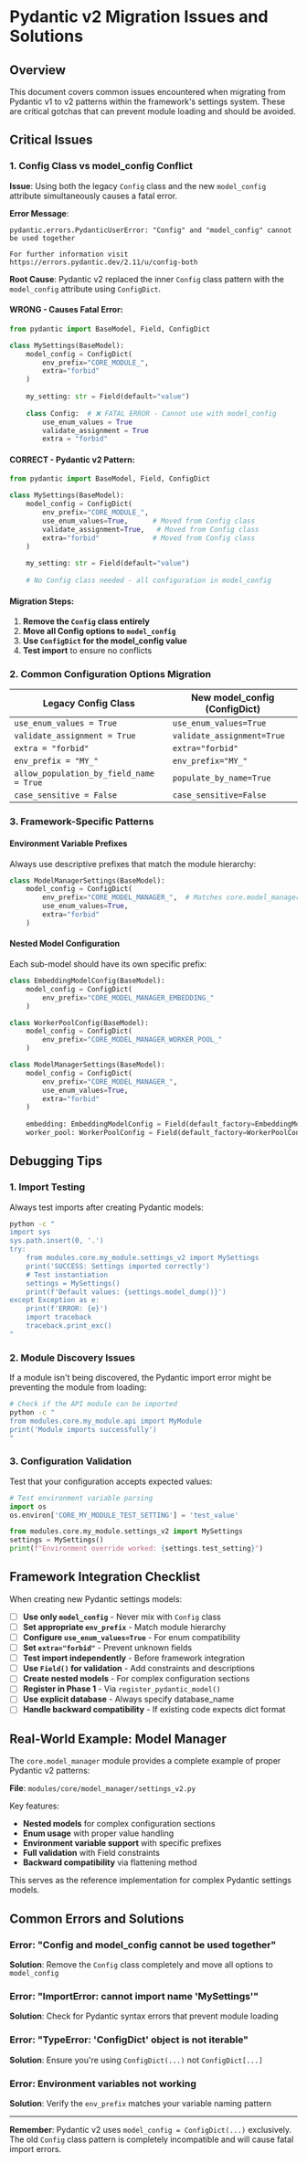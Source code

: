 # Pydantic v2 Migration Issues and Solutions

## Overview

This document covers common issues encountered when migrating from Pydantic v1 to v2 patterns within the framework's settings system. These are critical gotchas that can prevent module loading and should be avoided.

## Critical Issues

### 1. Config Class vs model_config Conflict

**Issue**: Using both the legacy `Config` class and the new `model_config` attribute simultaneously causes a fatal error.

**Error Message**:
```
pydantic.errors.PydanticUserError: "Config" and "model_config" cannot be used together

For further information visit https://errors.pydantic.dev/2.11/u/config-both
```

**Root Cause**: Pydantic v2 replaced the inner `Config` class pattern with the `model_config` attribute using `ConfigDict`.

#### **WRONG** - Causes Fatal Error:
```python
from pydantic import BaseModel, Field, ConfigDict

class MySettings(BaseModel):
    model_config = ConfigDict(
        env_prefix="CORE_MODULE_",
        extra="forbid"
    )
    
    my_setting: str = Field(default="value")
    
    class Config:  # ❌ FATAL ERROR - Cannot use with model_config
        use_enum_values = True
        validate_assignment = True
        extra = "forbid"
```

#### **CORRECT** - Pydantic v2 Pattern:
```python
from pydantic import BaseModel, Field, ConfigDict

class MySettings(BaseModel):
    model_config = ConfigDict(
        env_prefix="CORE_MODULE_",
        use_enum_values=True,      # Moved from Config class
        validate_assignment=True,   # Moved from Config class  
        extra="forbid"             # Moved from Config class
    )
    
    my_setting: str = Field(default="value")
    
    # No Config class needed - all configuration in model_config
```

#### **Migration Steps:**
1. **Remove the `Config` class entirely**
2. **Move all Config options to `model_config`**
3. **Use `ConfigDict` for the model_config value**
4. **Test import** to ensure no conflicts

### 2. Common Configuration Options Migration

| Legacy Config Class | New model_config (ConfigDict) |
|-------------------|------------------------------|
| `use_enum_values = True` | `use_enum_values=True` |
| `validate_assignment = True` | `validate_assignment=True` |
| `extra = "forbid"` | `extra="forbid"` |
| `env_prefix = "MY_"` | `env_prefix="MY_"` |
| `allow_population_by_field_name = True` | `populate_by_name=True` |
| `case_sensitive = False` | `case_sensitive=False` |

### 3. Framework-Specific Patterns

#### **Environment Variable Prefixes**
Always use descriptive prefixes that match the module hierarchy:

```python
class ModelManagerSettings(BaseModel):
    model_config = ConfigDict(
        env_prefix="CORE_MODEL_MANAGER_",  # Matches core.model_manager
        use_enum_values=True,
        extra="forbid"
    )
```

#### **Nested Model Configuration**
Each sub-model should have its own specific prefix:

```python
class EmbeddingModelConfig(BaseModel):
    model_config = ConfigDict(
        env_prefix="CORE_MODEL_MANAGER_EMBEDDING_"
    )

class WorkerPoolConfig(BaseModel):
    model_config = ConfigDict(
        env_prefix="CORE_MODEL_MANAGER_WORKER_POOL_"
    )

class ModelManagerSettings(BaseModel):
    model_config = ConfigDict(
        env_prefix="CORE_MODEL_MANAGER_",
        use_enum_values=True,
        extra="forbid"
    )
    
    embedding: EmbeddingModelConfig = Field(default_factory=EmbeddingModelConfig)
    worker_pool: WorkerPoolConfig = Field(default_factory=WorkerPoolConfig)
```

## Debugging Tips

### 1. Import Testing
Always test imports after creating Pydantic models:

```bash
python -c "
import sys
sys.path.insert(0, '.')
try:
    from modules.core.my_module.settings_v2 import MySettings
    print('SUCCESS: Settings imported correctly')
    # Test instantiation
    settings = MySettings()
    print(f'Default values: {settings.model_dump()}')
except Exception as e:
    print(f'ERROR: {e}')
    import traceback
    traceback.print_exc()
"
```

### 2. Module Discovery Issues
If a module isn't being discovered, the Pydantic import error might be preventing the module from loading:

```bash
# Check if the API module can be imported
python -c "
from modules.core.my_module.api import MyModule
print('Module imports successfully')
"
```

### 3. Configuration Validation
Test that your configuration accepts expected values:

```python
# Test environment variable parsing
import os
os.environ['CORE_MY_MODULE_TEST_SETTING'] = 'test_value'

from modules.core.my_module.settings_v2 import MySettings
settings = MySettings()
print(f"Environment override worked: {settings.test_setting}")
```

## Framework Integration Checklist

When creating new Pydantic settings models:

- [ ] **Use only `model_config`** - Never mix with `Config` class
- [ ] **Set appropriate `env_prefix`** - Match module hierarchy
- [ ] **Configure `use_enum_values=True`** - For enum compatibility
- [ ] **Set `extra="forbid"`** - Prevent unknown fields
- [ ] **Test import independently** - Before framework integration
- [ ] **Use `Field()` for validation** - Add constraints and descriptions
- [ ] **Create nested models** - For complex configuration sections
- [ ] **Register in Phase 1** - Via `register_pydantic_model()`
- [ ] **Use explicit database** - Always specify database_name
- [ ] **Handle backward compatibility** - If existing code expects dict format

## Real-World Example: Model Manager

The `core.model_manager` module provides a complete example of proper Pydantic v2 patterns:

**File**: `modules/core/model_manager/settings_v2.py`

Key features:
- **Nested models** for complex configuration sections
- **Enum usage** with proper value handling
- **Environment variable support** with specific prefixes
- **Full validation** with Field constraints
- **Backward compatibility** via flattening method

This serves as the reference implementation for complex Pydantic settings models.

## Common Errors and Solutions

### Error: "Config and model_config cannot be used together"
**Solution**: Remove the `Config` class completely and move all options to `model_config`

### Error: "ImportError: cannot import name 'MySettings'"
**Solution**: Check for Pydantic syntax errors that prevent module loading

### Error: "TypeError: 'ConfigDict' object is not iterable"  
**Solution**: Ensure you're using `ConfigDict(...)` not `ConfigDict[...]`

### Error: Environment variables not working
**Solution**: Verify the `env_prefix` matches your variable naming pattern

---

**Remember**: Pydantic v2 uses `model_config = ConfigDict(...)` exclusively. The old `Config` class pattern is completely incompatible and will cause fatal import errors.